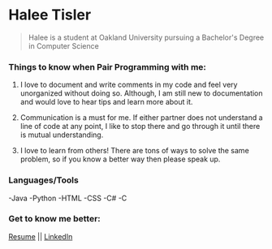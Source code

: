 # Halee Tisler

>Halee is a student at Oakland University pursuing a Bachelor's Degree in Computer Science

### Things to know when Pair Programming with me:

1. I love to document and write comments in my code and feel very unorganized without doing so. Although, I am still new to documentation and would love to hear tips and learn more about it.

2. Communication is a must for me. If either partner does not understand a line of code at any point, I like to stop there and go through it until there is mutual understanding.

3. I love to learn from others! There are tons of ways to solve the same problem, so if you know a better way then please speak up.


### Languages/Tools
-Java
-Python
-HTML
-CSS
-C#
-C


### Get to know me better:
[Resume](https://github.com/halee-t/halee-t/blob/82fd6414fc603b05230a31f320c194d1c3127b91/HaleeTislerResume%20-%20Google%20Docs.pdf) || [LinkedIn](https://www.linkedin.com/in/halee-tisler-371a70266/)
